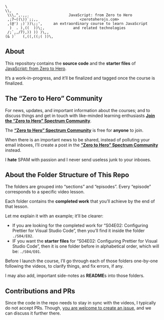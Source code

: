 ```text
\
\\,
 \\\,^,.,,.                  JavaScript: from Zero to Hero
 ,;7~((\))`;;,,                   <zerotoherojs.com>
 ,(@') ;)`))\;;',     an extraordinary course to learn JavaScript
  )  . ),((  ))\;,             and related technologies
 /;`,,/7),)) )) )\,,
(& )`   (,((,((;( ))\,
```

## About

This repository contains the **source code** and the **starter files** of 
[JavaScript: from Zero to Hero](https://zerotoherojs.com).

It’s a work-in-progress, and it’ll be finalized and tagged once the course is
finalized.

## The “Zero to Hero” Community

For news, updates, and important information about the courses;
and to discuss things and get in touch with like-minded learning enthusiasts
[**Join the “Zero to Hero” Spectrum Community**][community].

The [**“Zero to Hero” Spectrum Community**][community]
is free for **anyone** to join.

When there is an important news to be shared, instead of polluting your email
inboxes, I’ll create a post in the [**“Zero to Hero” Spectrum Community**][community]
instead.

I **hate** SPAM with passion and I never send useless junk to your inboxes. 

## About the Folder Structure of This Repo

The folders are grouped into “sections” and “episodes”. Every “episode” corresponds
to a specific video lesson.

Each folder contains the **completed work** that you’ll achieve by the end of that
lesson.

Let me explain it with an example; it’ll be clearer:

* If you are looking for the completed work for “S04E02: Configuring Prettier 
  for Visual Studio Code”, then you’ll find it inside the folder `./S04/E02`.
* IF you want the **starter files** for “S04E02: Configuring Prettier for 
  Visual Studio Code”, then it is one folder before in alphabetical order,
  which will be: `./S04/E01`. 

Before I launch the course, I’ll go through each of those folders one-by-one
following the videos, to clarify things, and fix errors, if any.

I may also add, important side-notes as **README**s into those folders.  

## Contributions and PRs

Since the code in the repo needs to stay in sync with the videos, I typically do
not accept PRs. Though, [you are welcome to create an issue][issue], and we
can discuss it further there. 

[issue]: https://github.com/v0lkan/javascript-from-zero-to-hero/issues/new "File a New Issue"
[community]: https://spectrum.chat/z2h?tab=posts "JavaScript: from Zero to Hero Spectrum Community"
